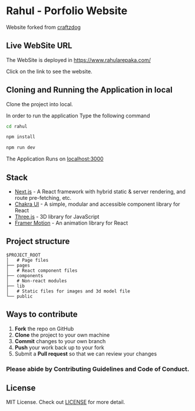 # Rahul - Porfolio Website
Website forked from <a href="https://github.com/craftzdog/craftzdog-homepage">craftzdog</a>

## Live WebSite URL
The WebSite is deployed in https://www.rahularepaka.com/

Click on the link to see the website.

## Cloning and Running the Application in local

Clone the project into local.

In order to run the application Type the following command

```bash
cd rahul
```

```bash
npm install
```

```bash
npm run dev
```

The Application Runs on [localhost:3000](https://localhost:3000)

## Stack

- [Next.js](https://nextjs.org/) - A React framework with hybrid static & server rendering, and route pre-fetching, etc.
- [Chakra UI](https://chakra-ui.com/) - A simple, modular and accessible component library for React
- [Three.js](https://threejs.org/) - 3D library for JavaScript
- [Framer Motion](https://www.framer.com/motion/) - An animation library for React

## Project structure

```
$PROJECT_ROOT
│   # Page files
├── pages
│   # React component files
├── components
│   # Non-react modules
├── lib
│   # Static files for images and 3d model file
└── public
```

## Ways to contribute
 1. **Fork** the repo on GitHub
 2. **Clone** the project to your own machine
 3. **Commit** changes to your own branch
 4. **Push** your work back up to your fork
 5. Submit a **Pull request** so that we can review your changes
 
 ### Please abide by  **Contributing Guidelines** and **Code of Conduct**.
 
  ## License

MIT License.
Check out [LICENSE](./LICENSE) for more detail.

